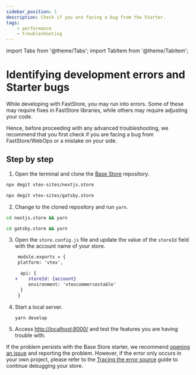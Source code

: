 ```yaml
---
sidebar_position: 1
description: Check if you are facing a bug from the Starter.
tags: 
    - performance
    - troubleshooting
---
```


import Tabs from '@theme/Tabs';
import TabItem from '@theme/TabItem';

# Identifying development errors and Starter bugs

While developing with FastStore, you may run into errors. Some of these may require fixes in FastStore libraries, while others may require adjusting your code. 

Hence, before proceeding with any advanced troubleshooting, we recommend that you first check if you are facing a bug from FastStore/WebOps or a mistake on your side.

## Step by step

1. Open the terminal and clone the [Base Store](/starters/base) repository.

<Tabs groupId="chosen-framework">
  <TabItem value="nextjs" label="Next.js" default>

```sh
npx degit vtex-sites/nextjs.store
```

  </TabItem>
  <TabItem value="gatsby" label="Gatsby">

```sh
npx degit vtex-sites/gatsby.store
```

  </TabItem>
</Tabs>


2. Change to the cloned repository and run `yarn`.

<Tabs groupId="chosen-framework">
  <TabItem value="nextjs" label="Next.js" default>

```sh
cd nextjs.store && yarn
```

  </TabItem>
  <TabItem value="gatsby" label="Gatsby">

```sh
cd gatsby.store && yarn
```

  </TabItem>
</Tabs>

3. Open the `store.config.js` file and update the value of the `storeId` field with the account name of your store.
    ```diff
     module.exports = {
     platform: 'vtex',

      api: {
    +    storeId: {account}
         environment: 'vtexcommercestable'
      }
     }
    ```
4. Start a local server.
    ```
    yarn develop
    ```
5. Access [http://localhost:8000/](http://localhost:8000/) and test the features you are having trouble with.

If the problem persists with the Base Store starter, we recommend [opening an issue](https://github.com/vtex/faststore/issues/new/choose) and reporting the problem. However, if the error only occurs in your own project, please refer to the [Tracing the error source](/how-to-guides/troubleshooting/tracing-the-error-source) guide to continue debugging your store.
